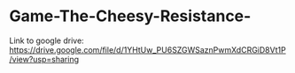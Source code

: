 # Game-The-Cheesy-Resistance-

Link to google drive:
https://drive.google.com/file/d/1YHtUw_PU6SZGWSaznPwmXdCRGiD8Vt1P/view?usp=sharing
